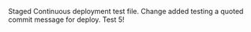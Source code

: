 Staged Continuous deployment test file. Change added
testing a quoted commit message for deploy. Test 5!
